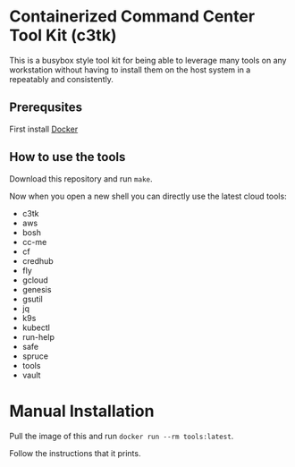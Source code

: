 # Containerized Command Center Tool Kit (c3tk)

This is a busybox style tool kit for being able to leverage many tools on any
workstation without having to install them on the host system in a repeatably
and consistently.

## Prerequsites 

First install [Docker](https://www.docker.com/products/docker-desktop)

## How to use the tools

Download this repository and run `make`.

Now when you open a new shell you can directly use the latest cloud tools:

* c3tk
* aws
* bosh
* cc-me
* cf
* credhub
* fly
* gcloud
* genesis
* gsutil
* jq
* k9s
* kubectl
* run-help
* safe
* spruce
* tools
* vault

# Manual Installation

Pull the image of this and run `docker run --rm tools:latest`. 

Follow the instructions that it prints.


